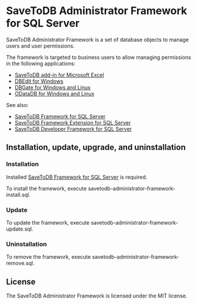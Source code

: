 # SaveToDB Administrator Framework for SQL Server

SaveToDB Administrator Framework is a set of database objects to manage users and user permissions.

The framework is targeted to business users to allow managing permissions in the following applications:

- [SaveToDB add-in for Microsoft Excel](https://www.savetodb.com/savetodb.htm)
- [DBEdit for Windows](https://www.savetodb.com/dbedit.htm)
- [DBGate for Windows and Linux](https://www.savetodb.com/dbgate.htm)
- [ODataDB for Windows and Linux](https://www.savetodb.com/odatadb.htm)

See also:

- [SaveToDB Framework for SQL Server](https://github.com/savetodb/savetodb-framework-for-sql-server)
- [SaveToDB Framework Extension for SQL Server](https://github.com/savetodb/savetodb-framework-extension-for-sql-server)
- [SaveToDB Developer Framework for SQL Server](https://github.com/savetodb/savetodb-developer-framework-for-sql-server)


## Installation, update, upgrade, and uninstallation

### Installation

Installed [SaveToDB Framework for SQL Server](https://github.com/savetodb/savetodb-framework-for-sql-server) is required.

To install the framework, execute savetodb-administrator-framework-install.sql.

### Update

To update the framework, execute savetodb-administrator-framework-update.sql.

### Uninstallation

To remove the framework, execute savetodb-administrator-framework-remove.sql.


## License

The SaveToDB Administrator Framework is licensed under the MIT license.
